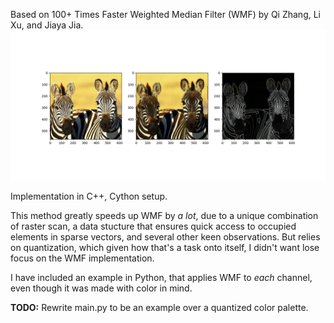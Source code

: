 Based on 100+ Times Faster Weighted Median Filter (WMF) by Qi Zhang, Li Xu, and Jiaya Jia.
![image](Figure_1.png)

Implementation in C++, Cython setup. 

This method greatly speeds up WMF by *a lot*, due to a unique combination of raster scan, a data stucture that ensures quick access to occupied elements in sparse vectors, and several other keen observations. But relies on quantization, which given how that's a task onto itself, I didn't want lose focus on the WMF implementation.

I have included an example in Python, that applies WMF to *each* channel, even though it was made with color in mind. 

**TODO:** Rewrite main.py to be an example over a quantized color palette.
